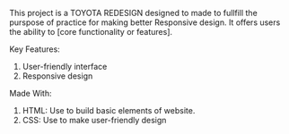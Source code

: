 This project is a TOYOTA REDESIGN designed to made to fullfill the purspose of practice for making better Responsive design. It offers users the ability to [core functionality or features].

Key Features:
  1. User-friendly interface
  2. Responsive design
  
Made With:

1. HTML: Use to build basic elements of website.
2. CSS: Use to make user-friendly design